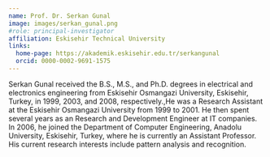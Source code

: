 ```yaml
---
name: Prof. Dr. Serkan Gunal
image: images/serkan_gunal.png
#role: principal-investigator
affiliation: Eskisehir Technical University
links:
  home-page: https://akademik.eskisehir.edu.tr/serkangunal
  orcid: 0000-0002-9691-1575
---
```


Serkan Gunal received the B.S., M.S., and Ph.D. degrees in electrical and electronics engineering from Eskisehir Osmangazi University, Eskisehir, Turkey, in 1999, 2003, and 2008, respectively.,He was a Research Assistant at the Eskisehir Osmangazi University from 1999 to 2001. He then spent several years as an Research and Development Engineer at IT companies. In 2006, he joined the Department of Computer Engineering, Anadolu University, Eskisehir, Turkey, where he is currently an Assistant Professor. His current research interests include pattern analysis and recognition.
